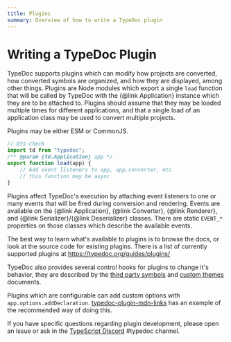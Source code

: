 ```yaml
---
title: Plugins
summary: Overview of how to write a TypeDoc plugin
---
```


# Writing a TypeDoc Plugin

TypeDoc supports plugins which can modify how projects are converted, how converted symbols
are organized, and how they are displayed, among other things. Plugins are Node modules which
export a single `load` function that will be called by TypeDoc with the {@link Application} instance
which they are to be attached to. Plugins should assume that they may be loaded multiple times
for different applications, and that a single load of an application class may be used to convert
multiple projects.

Plugins may be either ESM or CommonJS.

```js
// @ts-check
import td from "typedoc";
/** @param {td.Application} app */
export function load(app) {
    // Add event listeners to app, app.converter, etc.
    // this function may be async
}
```

Plugins affect TypeDoc's execution by attaching event listeners to one or many events that will be
fired during conversion and rendering. Events are available on the {@link Application}, {@link Converter},
{@link Renderer}, and {@link Serializer}/{@link Deserializer} classes. There are static `EVENT_*` properties on those
classes which describe the available events.

The best way to learn what's available to plugins is to browse the docs, or look at the source code
for existing plugins. There is a list of currently supported plugins at https://typedoc.org/guides/plugins/

TypeDoc also provides several control hooks for plugins to change it's behavior, they are described
by the [third party symbols](./third-party-symbols.md) and [custom themes](./themes.md) documents.

Plugins which are configurable can add custom options with `app.options.addDeclaration`. [typedoc-plugin-mdn-links]
has an example of the recommended way of doing this.

If you have specific questions regarding plugin development, please open an issue or ask in the
[TypeScript Discord] #typedoc channel.

[typedoc-plugin-mdn-links]: https://github.com/Gerrit0/typedoc-plugin-mdn-links/blob/main/src/index.ts
[TypeScript Discord]: https://discord.gg/typescript
